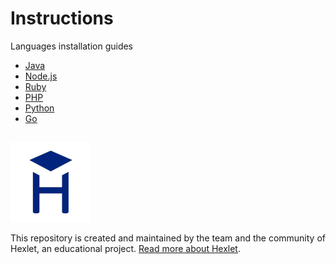 # Instructions

Languages installation guides

* [Java](/java.md)
* [Node.js](/nodejs.md)
* [Ruby](/ruby.md)
* [PHP](/php.md)
* [Python](/python.md)
* [Go](/go.md)

##
[![Hexlet Ltd. logo](https://raw.githubusercontent.com/Hexlet/assets/master/images/hexlet_logo128.png)](https://hexlet.io/pages/about?utm_source=github&utm_medium=link&utm_campaign=instructions)

This repository is created and maintained by the team and the community of Hexlet, an educational project. [Read more about Hexlet](https://hexlet.io?utm_source=github&utm_medium=link&utm_campaign=instructions).
##
